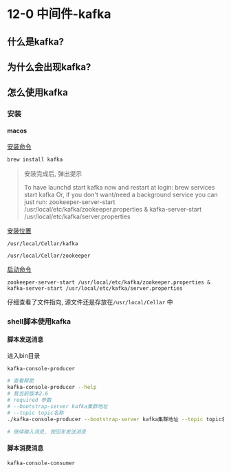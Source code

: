 # 12-0 中间件-kafka

## 什么是kafka? 



## 为什么会出现kafka? 



## 怎么使用kafka



### 安装

#### macos



<u>安装命令</u>

```bash
brew install kafka
```

> 安装完成后, 弹出提示
>
> To have launchd start kafka now and restart at login:
>   brew services start kafka
> Or, if you don't want/need a background service you can just run:
>   zookeeper-server-start /usr/local/etc/kafka/zookeeper.properties & kafka-server-start /usr/local/etc/kafka/server.properties



<u>安装位置</u>

`/usr/local/Cellar/kafka`

`/usr/local/Cellar/zookeeper`



<u>启动命令</u>

  `zookeeper-server-start /usr/local/etc/kafka/zookeeper.properties & kafka-server-start /usr/local/etc/kafka/server.properties`



仔细查看了文件指向, 源文件还是存放在`/usr/local/Cellar` 中



### shell脚本使用kafka

#### 脚本发送消息

进入bin目录

`kafka-console-producer`

```bash
# 查看帮助
kafka-console-producer --help
# 我当前版本2.6
# required 参数
# --bootstrap-server kafka集群地址
# --topic topic名称
./kafka-console-producer --bootstrap-server kafka集群地址 --topic topic名称

# 继续输入消息, 按回车发送消息
```



#### 脚本消费消息

`kafka-console-consumer`
